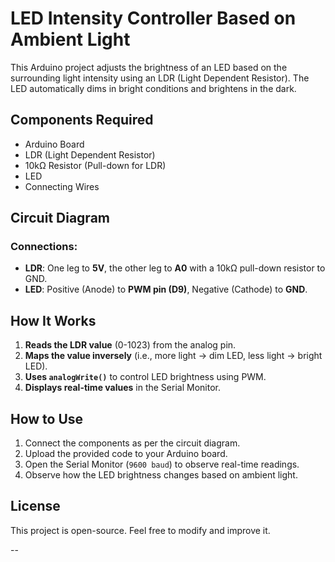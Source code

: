 # LED Intensity Controller Based on Ambient Light

This Arduino project adjusts the brightness of an LED based on the surrounding light intensity using an LDR (Light Dependent Resistor). The LED automatically dims in bright conditions and brightens in the dark.

## Components Required
- Arduino Board
- LDR (Light Dependent Resistor)
- 10kΩ Resistor (Pull-down for LDR)
- LED
- Connecting Wires

## Circuit Diagram
### Connections:
- **LDR**: One leg to **5V**, the other leg to **A0** with a 10kΩ pull-down resistor to GND.
- **LED**: Positive (Anode) to **PWM pin (D9)**, Negative (Cathode) to **GND**.


## How It Works
1. **Reads the LDR value** (0-1023) from the analog pin.
2. **Maps the value inversely** (i.e., more light → dim LED, less light → bright LED).
3. **Uses `analogWrite()`** to control LED brightness using PWM.
4. **Displays real-time values** in the Serial Monitor.

## How to Use
1. Connect the components as per the circuit diagram.
2. Upload the provided code to your Arduino board.
3. Open the Serial Monitor (`9600 baud`) to observe real-time readings.
4. Observe how the LED brightness changes based on ambient light.

## License
This project is open-source. Feel free to modify and improve it.

--
